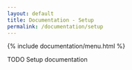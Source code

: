 ```yaml
---
layout: default
title: Documentation - Setup
permalink: /documentation/setup
---
```


{% include documentation/menu.html %}

TODO Setup documentation

